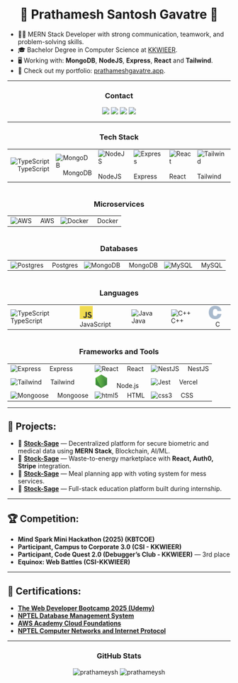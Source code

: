 <h1 align="center">👾 Prathamesh Santosh Gavatre 👾</h1>

- 👩‍💻 MERN Stack Developer with strong communication, teamwork, and problem-solving skills.
- 🎓 Bachelor Degree in Computer Science at [KKWIEER](https://www.kkwagh.edu.in/).
- 🖥️ Working with: **MongoDB**, **NodeJS**, **Express**, **React** and **Tailwind**.
- 👀 Check out my portfolio: [prathameshgavatre.app](https://prathameshgavatre.vercel.app/).

<hr />
<h3 align="center">Contact</h3>
<div align="center">
      <a href="https://leetcode.com/u/prathameysh" target="_blank"><img src="https://img.shields.io/badge/LeetCode-000000?style=for-the-badge&logo=LeetCode&logoColor="></a>
      <a href="https://prathameshgavatre.vercel.app/  " target="_blank" target="_blank"><img src="https://img.shields.io/badge/Portfolio-%23000000.svg?style=for-the-badge&logo=firefox&logoColor=#FF7139"></a>
      <a href="https://www.linkedin.com/in/prathamesh-gavatre-8362b9271/" target="_blank"><img src="https://img.shields.io/badge/-LinkedIn-%230077B5?style=for-the-badge&logo=linkedin&logoColor=white" target="_blank"></a>
      <a href="mailto:prathameshgavatre@gmail.com" target="_blank"><img src="https://img.shields.io/badge/-Gmail-%23333?style=for-the-badge&logo=gmail&logoColor=white"></a>

</div>
<hr />

<h3 align="center">Tech Stack</h3>
  <table align="center">
    <tbody>
       <tr>
         <td>
          <img src="https://cdn.jsdelivr.net/gh/devicons/devicon/icons/typescript/typescript-original.svg" alt="TypeScript" height="30" title="TypeScript" />
          <img width="12" /> TypeScript
         </td>
        <td>
          <img src="https://cdn.jsdelivr.net/gh/devicons/devicon@latest/icons/mongodb/mongodb-original.svg" alt="MongoDB" height="30" title="MongoDB" />
          <img width="12" /> MongoDB
        </td>
        <td>
          <img src="https://cdn.jsdelivr.net/gh/devicons/devicon@latest/icons/nodejs/nodejs-original.svg" alt="NodeJS" height="30" title="NodeJS" />
          <img width="12" /> NodeJS
        </td>
        <td>
          <img src="https://cdn.jsdelivr.net/gh/devicons/devicon@latest/icons/express/express-original.svg" alt="Express" height="30" title="Express" />
          <img width="12" /> Express
        </td>
        <td>
          <img src="https://cdn.jsdelivr.net/gh/devicons/devicon/icons/react/react-original.svg" alt="React" height="30" title="React" />
          <img width="12" /> React
        </td>
        <td>
          <img src="https://cdn.jsdelivr.net/gh/devicons/devicon@latest/icons/tailwindcss/tailwindcss-original.svg" alt="Tailwind" height="30" title="Tailwind" />
          <img width="12" /> Tailwind
        </td>
      </tr>
    </tbody>
  </table>

  #

  <h3 align="center">Microservices</h3>
  <table align="center">
    <tbody>
      <tr>
        <td>
          <img src="https://cdn.jsdelivr.net/gh/devicons/devicon@latest/icons/amazonwebservices/amazonwebservices-original-wordmark.svg" alt="AWS" height="30" title="AWS" />
          <img width="12" /> AWS
        </td>
        <td>
          <img src="https://cdn.jsdelivr.net/gh/devicons/devicon@latest/icons/docker/docker-original.svg" alt="Docker" height="35" title="Docker" />
          <img width="12" /> Docker
        </td>
      </tr>
    </tbody>
  </table>

  #

  <h3 align="center">Databases</h3>
  <table align="center">
    <tbody>
      <tr>
        <td>
          <img src="https://cdn.jsdelivr.net/gh/devicons/devicon/icons/postgresql/postgresql-original.svg" alt="Postgres" height="30" title="Postgres" />
          <img width="12" /> Postgres
        </td>
        <td>
          <img src="https://cdn.jsdelivr.net/gh/devicons/devicon@latest/icons/mongodb/mongodb-original-wordmark.svg" alt="MongoDB" height="30" title="MongoDB" />
          <img width="12" /> MongoDB
        </td>
        <td>
          <img src="https://cdn.jsdelivr.net/gh/devicons/devicon@latest/icons/mysql/mysql-original.svg" alt="MySQL" height="30" title="MySQL" />
          <img width="12" /> MySQL
        </td>
      </tr>
    </tbody>
  </table>

#

<h3 align="center">Languages</h3>
<table align="center">
  <tbody>
    <tr>
     <td>
        <img src="https://cdn.jsdelivr.net/gh/devicons/devicon/icons/typescript/typescript-original.svg" alt="TypeScript" height="30" title="TypeScript" />
        <img width="12" /> TypeScript
     </td>
     <td>
        <img src="https://raw.githubusercontent.com/devicons/devicon/master/icons/javascript/javascript-original.svg" alt="JavaScript" height="30" title="JavaScript"/>
        <img width="12" /> JavaScript
     </td>
     <td>
        <img src="https://cdn.jsdelivr.net/gh/devicons/devicon@latest/icons/java/java-original.svg" alt="Java" height="30" title="Java"/>
        <img width="12"/> Java
     </td>
     <td>
        <img src="https://cdn.jsdelivr.net/gh/devicons/devicon@latest/icons/cplusplus/cplusplus-original.svg" alt="C++" height="30" title="C++"/>
        <img width="12" /> C++
     </td>
     <td>
        <img src="https://raw.githubusercontent.com/devicons/devicon/master/icons/c/c-original.svg" alt="C" height="30" title="C"/>
        <img width="12"/> C
     </td>
    </tr>
  </tbody>
</table>

#

<h3 align="center">Frameworks and Tools</h3>
<table align="center">
  <tbody>
    <tr>
        <td>
          <img src="https://cdn.jsdelivr.net/gh/devicons/devicon@latest/icons/express/express-original.svg" alt="Express" height="30" title="Express" />
          <img width="12" /> Express
        </td>
      <td>
        <img src="https://cdn.jsdelivr.net/gh/devicons/devicon/icons/react/react-original.svg" alt="React" height="30" title="React"/>
        <img width="12" /> React
      </td>
    <td>
        <img src="https://cdn.jsdelivr.net/gh/devicons/devicon@latest/icons/nestjs/nestjs-original.svg" alt="NestJS" height="30" title="NestJS"/>
        <img width="12" /> NestJS
      </td>
    </tr>
      <tr>
        <td>
            <img src="https://cdn.jsdelivr.net/gh/devicons/devicon@latest/icons/tailwindcss/tailwindcss-original.svg" alt="Tailwind" height="30" title="Tailwind"/>
            <img width="12" /> Tailwind
        </td>
        <td>
            <img src="https://raw.githubusercontent.com/devicons/devicon/master/icons/nodejs/nodejs-original.svg" alt="NodeJS" height="30" title="Node.js"/>
            <img width="12" /> Node.js
        </td>
        <td>
          <img src="https://cdn.jsdelivr.net/gh/devicons/devicon@latest/icons/vercel/vercel-original.svg" alt="Jest" height="30" title="Vercel" />
          <img width="12" /> Vercel
        </td>
    </tr>
    <tr>
        <td>
            <img src="https://cdn.jsdelivr.net/gh/devicons/devicon@latest/icons/mongoose/mongoose-original.svg" alt="Mongoose" height="30" title="Mongoose" />
            <img width="12" /> Mongoose
        </td>
        <td>
            <img src="https://cdn.jsdelivr.net/gh/devicons/devicon/icons/html5/html5-original.svg" alt="html5" height="30" title="HTML"/> 
            <img width="12" /> HTML
          </td>
         <td>
            <img src="https://cdn.jsdelivr.net/gh/devicons/devicon/icons/css3/css3-original.svg" alt="css3" height="30" title="CSS"/>
            <img width="12" /> CSS
          </td>
      </tr>
  </tbody>
</table>






---

## 🚀 Projects:

- 🔗 [**Stock-Sage**](https://stock-sage-wheat.vercel.app/) — Decentralized platform for secure biometric and medical data using **MERN Stack**, Blockchain, AI/ML.
- 🔗 [**Stock-Sage**](https://stock-sage-wheat.vercel.app/) — Waste-to-energy marketplace with **React, Auth0, Stripe** integration.
- 🔗 [**Stock-Sage**](https://stock-sage-wheat.vercel.app/) — Meal planning app with voting system for mess services.
- 🔗 [**Stock-Sage**](https://stock-sage-wheat.vercel.app/) — Full-stack education platform built during internship.

---

## 🏆 Competition:

-  **Mind Spark Mini Hackathon (2025) (KBTCOE)**
-  **Participant, Campus to Corporate 3.0 (CSI - KKWIEER)**
-  **Participant, Code Quest 2.0 (Debugger’s Club - KKWIEER)** — 3rd place
-  **Equinox: Web Battles (CSI-KKWIEER)**

---

## 📜 Certifications:
- **[The Web Developer Bootcamp 2025 (Udemy)](https://www.udemy.com/certificate/UC-f535e301-fbd7-4c89-9293-3b8ad5db13e2/)**
- **[NPTEL Database Management System](https://archive.nptel.ac.in/content/noc/NOC24/SEM2/Ecertificates/106/noc24-cs75/Course/NPTEL24CS75S14310005602721067.pdf)**
- **[AWS Academy Cloud Foundations](https://www.credly.com/badges/5a803579-1948-481c-b764-e0e0dbc5055a/print)**
- **[NPTEL Computer Networks and Internet Protocol](https://archive.nptel.ac.in/content/noc/NOC24/SEM1/Ecertificates/106/noc24-cs19/Course/NPTEL24CS19S36360004730638990.pdf)**

---



<h3 align="center">GitHub Stats</h3>
<div align="center">
    <img height="175em" align="center" src="https://github-readme-stats-sigma-five.vercel.app/api/top-langs?username=prathameysh&show_icons=true&locale=en&layout=compact&theme=radical" alt="prathameysh" />
    <img height="175em" align="center" src="https://github-readme-stats-sigma-five.vercel.app/api?username=prathameysh&show_icons=true&locale=en&theme=radical" alt="prathameysh" />
</div>


<!--


Here are some ideas to get you started:

- 🔭 I’m currently working on ...
- 🌱 I’m currently learning ...
- 👯 I’m looking to collaborate on ...
- 🤔 I’m looking for help with ...
- 💬 Ask me about ...
- 📫 How to reach me: ...
- 😄 Pronouns: ...
- ⚡ Fun fact: ...
-->

